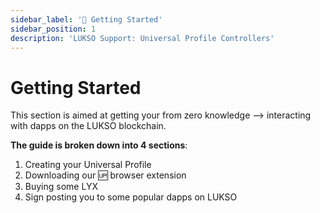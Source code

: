 ```yaml
---
sidebar_label: '🚀 Getting Started'
sidebar_position: 1
description: 'LUKSO Support: Universal Profile Controllers'
---
```


# Getting Started

This section is aimed at getting your from zero knowledge --> interacting with dapps on the LUKSO blockchain.

**The guide is broken down into 4 sections**:

1. Creating your Universal Profile
2. Downloading our 🆙 browser extension
3. Buying some LYX
4. Sign posting you to some popular dapps on LUKSO
